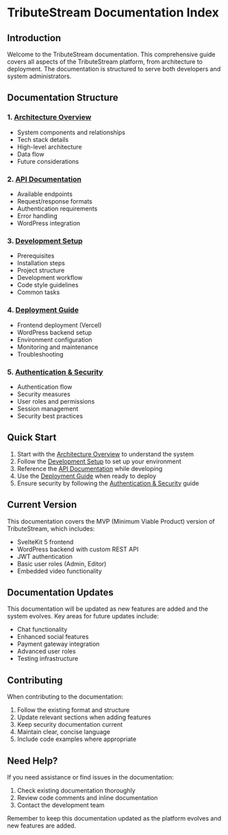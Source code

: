 # TributeStream Documentation Index

## Introduction

Welcome to the TributeStream documentation. This comprehensive guide covers all aspects of the TributeStream platform, from architecture to deployment. The documentation is structured to serve both developers and system administrators.

## Documentation Structure

### 1. [Architecture Overview](01-architecture-overview.md)
- System components and relationships
- Tech stack details
- High-level architecture
- Data flow
- Future considerations

### 2. [API Documentation](02-api-documentation.md)
- Available endpoints
- Request/response formats
- Authentication requirements
- Error handling
- WordPress integration

### 3. [Development Setup](03-development-setup.md)
- Prerequisites
- Installation steps
- Project structure
- Development workflow
- Code style guidelines
- Common tasks

### 4. [Deployment Guide](04-deployment-guide.md)
- Frontend deployment (Vercel)
- WordPress backend setup
- Environment configuration
- Monitoring and maintenance
- Troubleshooting

### 5. [Authentication & Security](05-authentication-security.md)
- Authentication flow
- Security measures
- User roles and permissions
- Session management
- Security best practices

## Quick Start

1. Start with the [Architecture Overview](01-architecture-overview.md) to understand the system
2. Follow the [Development Setup](03-development-setup.md) to set up your environment
3. Reference the [API Documentation](02-api-documentation.md) while developing
4. Use the [Deployment Guide](04-deployment-guide.md) when ready to deploy
5. Ensure security by following the [Authentication & Security](05-authentication-security.md) guide

## Current Version

This documentation covers the MVP (Minimum Viable Product) version of TributeStream, which includes:
- SvelteKit 5 frontend
- WordPress backend with custom REST API
- JWT authentication
- Basic user roles (Admin, Editor)
- Embedded video functionality

## Documentation Updates

This documentation will be updated as new features are added and the system evolves. Key areas for future updates include:
- Chat functionality
- Enhanced social features
- Payment gateway integration
- Advanced user roles
- Testing infrastructure

## Contributing

When contributing to the documentation:
1. Follow the existing format and structure
2. Update relevant sections when adding features
3. Keep security documentation current
4. Maintain clear, concise language
5. Include code examples where appropriate

## Need Help?

If you need assistance or find issues in the documentation:
1. Check existing documentation thoroughly
2. Review code comments and inline documentation
3. Contact the development team

Remember to keep this documentation updated as the platform evolves and new features are added.